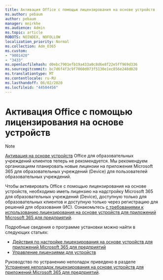 ```yaml
---
title: Активация Office с помощью лицензирования на основе устройств
ms.author: pebaum
author: pebaum
manager: mnirkhe
ms.audience: Admin
ms.topic: article
ROBOTS: NOINDEX, NOFOLLOW
localization_priority: Normal
ms.collection: Adm_O365
ms.custom:
- "9001420"
- "3433"
ms.openlocfilehash: d0ebc7901efb19a433a0c8d6e8f22e5ff969d336
ms.sourcegitcommit: bc7d6f4f3c9f7060d073f5130e1ec856e248d020
ms.translationtype: MT
ms.contentlocale: ru-RU
ms.lasthandoff: 06/02/2020
ms.locfileid: "44504456"
---
```

# <a name="activating-office-using-device-based-licensing"></a>Активация Office с помощью лицензирования на основе устройств

> [!NOTE]
> [Активация на основе устройств](https://aka.ms/officedba) Office для образовательных учреждений клиентов теперь не рекомендуется. Мы рекомендуем организациям планировать новые лицензии на приложения Microsoft 365 для образовательных учреждений (Device) для пользователей образовательных учреждений.

Чтобы активировать Office с помощью лицензирования на основе устройств, необходимо иметь лицензию на надстройку Microsoft 365 для образовательных учреждений (Device), доступную только для образовательных клиентов и доступную только через регистрацию для решений для образования (ИС). Ознакомьтесь [с требованиями к использованию лицензирования на основе устройств для приложений Microsoft 365 для предприятий](https://docs.microsoft.com/deployoffice/device-based-licensing#requirements-for-using-device-based-licensing-for-microsoft-365-apps-for-enterprise).


Подробные сведения о программе установки можно найти в следующих статьях:

- [Действия по настройке лицензирования на основе устройств для приложений Microsoft 365 для предприятий](https://docs.microsoft.com/deployoffice/device-based-licensing#steps-to-configure-device-based-licensing-for-microsoft-365-apps-for-enterprise)
- [Управление лицензиями для устройств](https://docs.microsoft.com/microsoft-365/admin/misc/manage-licenses-for-devices)

Руководство по устранению неполадок приведено в разделе [Устранение неполадок лицензирования на основе устройств для приложений Microsoft 365 для предприятий](https://docs.microsoft.com/deployoffice/device-based-licensing#troubleshoot-device-based-licensing-for-microsoft-365-apps-for-enterprise).
